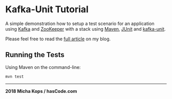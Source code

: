 # Kafka-Unit Tutorial

A simple demonstration how to setup a test scenario for an application using [Kafka] and [ZooKeeper] 
with a stack using [Maven], [JUnit] and [kafka-unit].

Please feel free to read the [full article] on my blog.

## Running the Tests

Using Maven on the command-line:

```bash
mvn test
```

----

**2018 Micha Kops / hasCode.com**

   [Kafka]:http://kafka.apache.org/
   [ZooKeeper]:http://zookeeper.apache.org/
   [Maven]:http://maven.apache.org/
   [JUnit]:http://junit.org/
   [kafka-unit]:https://github.com/chbatey/kafka-unit
   [full article]:http://www.hascode.com/2018/03/setting-up-kafka-brokers-for-testing-with-kafka-unit/ 